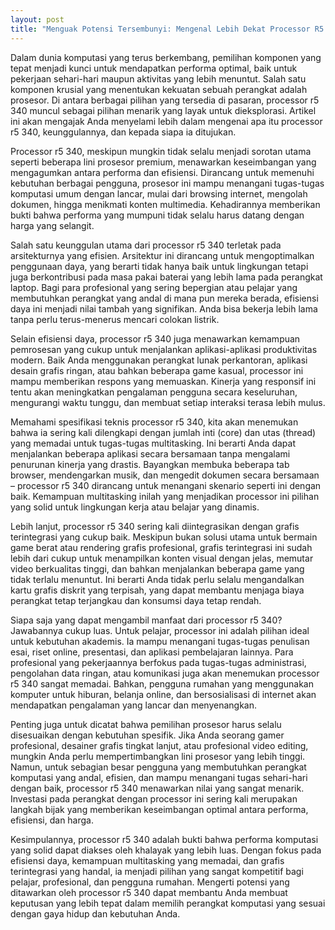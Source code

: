 ```yaml
---
layout: post
title: "Menguak Potensi Tersembunyi: Mengenal Lebih Dekat Processor R5 340"
---
```


Dalam dunia komputasi yang terus berkembang, pemilihan komponen yang tepat menjadi kunci untuk mendapatkan performa optimal, baik untuk pekerjaan sehari-hari maupun aktivitas yang lebih menuntut. Salah satu komponen krusial yang menentukan kekuatan sebuah perangkat adalah prosesor. Di antara berbagai pilihan yang tersedia di pasaran, processor r5 340 muncul sebagai pilihan menarik yang layak untuk dieksplorasi. Artikel ini akan mengajak Anda menyelami lebih dalam mengenai apa itu processor r5 340, keunggulannya, dan kepada siapa ia ditujukan.

Processor r5 340, meskipun mungkin tidak selalu menjadi sorotan utama seperti beberapa lini prosesor premium, menawarkan keseimbangan yang mengagumkan antara performa dan efisiensi. Dirancang untuk memenuhi kebutuhan berbagai pengguna, prosesor ini mampu menangani tugas-tugas komputasi umum dengan lancar, mulai dari browsing internet, mengolah dokumen, hingga menikmati konten multimedia. Kehadirannya memberikan bukti bahwa performa yang mumpuni tidak selalu harus datang dengan harga yang selangit.

Salah satu keunggulan utama dari processor r5 340 terletak pada arsitekturnya yang efisien. Arsitektur ini dirancang untuk mengoptimalkan penggunaan daya, yang berarti tidak hanya baik untuk lingkungan tetapi juga berkontribusi pada masa pakai baterai yang lebih lama pada perangkat laptop. Bagi para profesional yang sering bepergian atau pelajar yang membutuhkan perangkat yang andal di mana pun mereka berada, efisiensi daya ini menjadi nilai tambah yang signifikan. Anda bisa bekerja lebih lama tanpa perlu terus-menerus mencari colokan listrik.

Selain efisiensi daya, processor r5 340 juga menawarkan kemampuan pemrosesan yang cukup untuk menjalankan aplikasi-aplikasi produktivitas modern. Baik Anda menggunakan perangkat lunak perkantoran, aplikasi desain grafis ringan, atau bahkan beberapa game kasual, processor ini mampu memberikan respons yang memuaskan. Kinerja yang responsif ini tentu akan meningkatkan pengalaman pengguna secara keseluruhan, mengurangi waktu tunggu, dan membuat setiap interaksi terasa lebih mulus.

Memahami spesifikasi teknis processor r5 340, kita akan menemukan bahwa ia sering kali dilengkapi dengan jumlah inti (core) dan utas (thread) yang memadai untuk tugas-tugas multitasking. Ini berarti Anda dapat menjalankan beberapa aplikasi secara bersamaan tanpa mengalami penurunan kinerja yang drastis. Bayangkan membuka beberapa tab browser, mendengarkan musik, dan mengedit dokumen secara bersamaan – processor r5 340 dirancang untuk menangani skenario seperti ini dengan baik. Kemampuan multitasking inilah yang menjadikan processor ini pilihan yang solid untuk lingkungan kerja atau belajar yang dinamis.

Lebih lanjut, processor r5 340 sering kali diintegrasikan dengan grafis terintegrasi yang cukup baik. Meskipun bukan solusi utama untuk bermain game berat atau rendering grafis profesional, grafis terintegrasi ini sudah lebih dari cukup untuk menampilkan konten visual dengan jelas, memutar video berkualitas tinggi, dan bahkan menjalankan beberapa game yang tidak terlalu menuntut. Ini berarti Anda tidak perlu selalu mengandalkan kartu grafis diskrit yang terpisah, yang dapat membantu menjaga biaya perangkat tetap terjangkau dan konsumsi daya tetap rendah.

Siapa saja yang dapat mengambil manfaat dari processor r5 340? Jawabannya cukup luas. Untuk pelajar, processor ini adalah pilihan ideal untuk kebutuhan akademis. Ia mampu menangani tugas-tugas penulisan esai, riset online, presentasi, dan aplikasi pembelajaran lainnya. Para profesional yang pekerjaannya berfokus pada tugas-tugas administrasi, pengolahan data ringan, atau komunikasi juga akan menemukan processor r5 340 sangat memadai. Bahkan, pengguna rumahan yang menggunakan komputer untuk hiburan, belanja online, dan bersosialisasi di internet akan mendapatkan pengalaman yang lancar dan menyenangkan.

Penting juga untuk dicatat bahwa pemilihan prosesor harus selalu disesuaikan dengan kebutuhan spesifik. Jika Anda seorang gamer profesional, desainer grafis tingkat lanjut, atau profesional video editing, mungkin Anda perlu mempertimbangkan lini prosesor yang lebih tinggi. Namun, untuk sebagian besar pengguna yang membutuhkan perangkat komputasi yang andal, efisien, dan mampu menangani tugas sehari-hari dengan baik, processor r5 340 menawarkan nilai yang sangat menarik. Investasi pada perangkat dengan processor ini sering kali merupakan langkah bijak yang memberikan keseimbangan optimal antara performa, efisiensi, dan harga.

Kesimpulannya, processor r5 340 adalah bukti bahwa performa komputasi yang solid dapat diakses oleh khalayak yang lebih luas. Dengan fokus pada efisiensi daya, kemampuan multitasking yang memadai, dan grafis terintegrasi yang handal, ia menjadi pilihan yang sangat kompetitif bagi pelajar, profesional, dan pengguna rumahan. Mengerti potensi yang ditawarkan oleh processor r5 340 dapat membantu Anda membuat keputusan yang lebih tepat dalam memilih perangkat komputasi yang sesuai dengan gaya hidup dan kebutuhan Anda.

